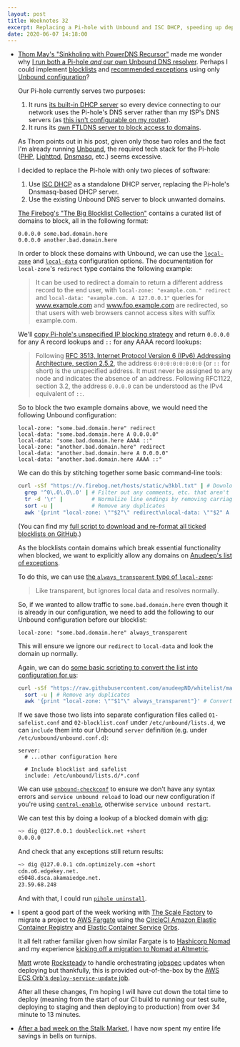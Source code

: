 ```yaml
---
layout: post
title: Weeknotes 32
excerpt: Replacing a Pi-hole with Unbound and ISC DHCP, speeding up deployments and a wreckless root vegetable investment.
date: 2020-06-07 14:18:00
---
```

*   [Thom May's "Sinkholing with PowerDNS Recursor"](https://blog.may.yt/2020/06/pdns-sinkhole/) made me wonder why [I run both a Pi-hole _and_ our own Unbound DNS resolver](/2020/04/12/weeknotes-24/). Perhaps I could implement [blocklists](https://firebog.net) and [recommended exceptions](https://github.com/anudeepND/whitelist) using only [Unbound configuration](https://nlnetlabs.nl/documentation/unbound/unbound.conf/)?

    Our Pi-hole currently serves two purposes:

    1. It runs [its built-in DHCP server](https://discourse.pi-hole.net/t/how-do-i-use-pi-holes-built-in-dhcp-server-and-why-would-i-want-to/3026) so every device connecting to our network uses the Pi-hole's DNS server rather than my ISP's DNS servers (as [this isn't configurable on my router](https://community.bt.com/t5/Archive-Staging/Manual-DNS-settings-please-for-home-hub-5/td-p/1226381)).
    2. It runs its [own <abbrev title="Faster Than Light">FTL</abbrev>DNS server to block access to domains](https://docs.pi-hole.net/ftldns/blockingmode/).

    As Thom points out in his post, given only those two roles and the fact I'm already running [Unbound](https://nlnetlabs.nl/projects/unbound/about/), the required tech stack for the Pi-hole ([PHP](https://www.php.net), [Lighttpd](https://www.lighttpd.net), [Dnsmasq](http://www.thekelleys.org.uk/dnsmasq/doc.html), etc.) seems excessive.

    I decided to replace the Pi-hole with only two pieces of software:

    1. Use [ISC DHCP](https://www.isc.org/dhcp/) as a standalone DHCP server, replacing the Pi-hole's Dnsmasq-based DHCP server.
    2. Use the existing Unbound DNS server to block unwanted domains.

    [The Firebog's "The Big Blocklist Collection"](https://firebog.net) contains a curated list of domains to block, all in the following format:

    ````
    0.0.0.0 some.bad.domain.here
    0.0.0.0 another.bad.domain.here
    ````

    In order to block these domains with Unbound, we can use the [`local-zone`](https://nlnetlabs.nl/documentation/unbound/unbound.conf/#local-zone) and [`local-data`](https://nlnetlabs.nl/documentation/unbound/unbound.conf/#local-zone) configuration options. The documentation for `local-zone`'s `redirect` type contains the following example:

    > It can be used to redirect a domain to return a different address record
    > to the end user, with `local-zone: "example.com." redirect` and
    > `local-data: "example.com. A 127.0.0.1"` queries for www.example.com and
    > www.foo.example.com are redirected, so that users with web browsers
    > cannot access sites with suffix example.com.

    We'll [copy Pi-hole's unspecified IP blocking strategy](https://docs.pi-hole.net/ftldns/blockingmode/#pi-holes-unspecified-ip-blocking-default) and return `0.0.0.0` for any A record lookups and `::` for any AAAA record lookups:

    > Following [RFC 3513, Internet Protocol Version 6 (IPv6) Addressing
    > Architecture, section
    > 2.5.2](https://tools.ietf.org/html/rfc3513#section-2.5.2), the address
    > `0:0:0:0:0:0:0:0` (or `::` for short) is the unspecified address. It must
    > never be assigned to any node and indicates the absence of an address.
    > Following RFC1122, section 3.2, the address `0.0.0.0` can be understood
    > as the IPv4 equivalent of `::`.

    So to block the two example domains above, we would need the following Unbound configuration:

    ```
    local-zone: "some.bad.domain.here" redirect
    local-data: "some.bad.domain.here A 0.0.0.0"
    local-data: "some.bad.domain.here AAAA ::"
    local-zone: "another.bad.domain.here" redirect
    local-data: "another.bad.domain.here A 0.0.0.0"
    local-data: "another.bad.domain.here AAAA ::"
    ```

    We can do this by stitching together some basic command-line tools:

    ```bash
    curl -sSf "https://v.firebog.net/hosts/static/w3kbl.txt" | # Download a blocklist
      grep '^0\.0\.0\.0' | # Filter out any comments, etc. that aren't rules
      tr -d '\r' |         # Normalize line endings by removing carriage returns
      sort -u |            # Remove any duplicates
      awk '{print "local-zone: \""$2"\" redirect\nlocal-data: \""$2" A 0.0.0.0\"\nlocal-data: \""$2" AAAA ::\""}' | # Convert to Unbound configuration
    ```

    (You can find my [full script to download and re-format all ticked blocklists on GitHub](https://gist.github.com/mudge/eaff0a816e8ee49046e263b0a6e99fe7#file-blocklist-sh).)

    As the blocklists contain domains which break essential functionality when blocked, we want to explicitly allow any domains on [Anudeep's list of exceptions](https://github.com/anudeepND/whitelist).

    To do this, we can use [the `always_transparent` type of `local-zone`](https://nlnetlabs.nl/documentation/unbound/unbound.conf/#local-zone):

    > Like transparent, but ignores local data and resolves normally.

    So, if we wanted to allow traffic to `some.bad.domain.here` even though it is already in our configuration, we need to add the following to our Unbound configuration before our blocklist:

    ```
    local-zone: "some.bad.domain.here" always_transparent
    ```

    This will ensure we ignore our `redirect` to `local-data` and look the domain up normally.

    Again, we can do [some basic scripting to convert the list into configuration for us](https://gist.github.com/mudge/eaff0a816e8ee49046e263b0a6e99fe7#file-safelist-sh):

    ```bash
    curl -sSf "https://raw.githubusercontent.com/anudeepND/whitelist/master/domains/whitelist.txt" |
      sort -u | # Remove any duplicates
      awk '{print "local-zone: \""$1"\" always_transparent"}' # Convert to Unbound configuration
    ```

    If we save those two lists into separate configuration files called `01-safelist.conf` and `02-blocklist.conf` under `/etc/unbound/lists.d`, we can `include` them into our Unbound `server` definition (e.g. under `/etc/unbound/unbound.conf.d`):

    ```
    server:
      # ...other configuration here

      # Include blocklist and safelist
      include: /etc/unbound/lists.d/*.conf
    ```

    We can use [`unbound-checkconf`](https://nlnetlabs.nl/documentation/unbound/unbound-checkconf/) to ensure we don't have any syntax errors and `service unbound reload` to load our new configuration if you're using [`control-enable`](https://nlnetlabs.nl/documentation/unbound/unbound.conf/#control-enable), otherwise `service unbound restart`.

    We can test this by doing a lookup of a blocked domain with [dig](https://en.wikipedia.org/wiki/Dig_(command)):

    ```bash
    ~> dig @127.0.0.1 doubleclick.net +short
    0.0.0.0
    ```

    And check that any exceptions still return results:

    ```bash
    ~> dig @127.0.0.1 cdn.optimizely.com +short
    cdn.o6.edgekey.net.
    e5048.dsca.akamaiedge.net.
    23.59.68.248
    ```

    And with that, I could run [`pihole uninstall`](https://docs.pi-hole.net/core/pihole-command/#uninstall).

*   I spent a good part of the week working with [The Scale Factory](https://www.scalefactory.com) to migrate a project to [AWS Fargate](https://aws.amazon.com/fargate/) using the [CircleCI Amazon Elastic Container Registry](https://circleci.com/orbs/registry/orb/circleci/aws-ecr) and [Elastic Container Service](https://circleci.com/orbs/registry/orb/circleci/aws-ecs) [Orbs](https://circleci.com/docs/2.0/orb-intro/).

    It all felt rather familiar given how similar Fargate is to [Hashicorp Nomad](https://www.hashicorp.com/products/nomad/) and my experience [kicking off a migration to Nomad at Altmetric](https://technicallyshane.com/2020/01/14/week2.html).

    [Matt](https://twitter.com/matt_macleod) wrote [Rocksteady](https://github.com/PowerRhino/rocksteady) to handle orchestrating [jobspec](https://www.nomadproject.io/docs/job-specification/) updates when deploying but thankfully, this is provided out-of-the-box by the [AWS ECS Orb's `deploy-service-update` job](https://circleci.com/orbs/registry/orb/circleci/aws-ecs#jobs-deploy-service-update).

    After all these changes, I'm hoping I will have cut down the total time to deploy (meaning from the start of our CI build to running our test suite, deploying to staging and then deploying to production) from over 34 minute to 13 minutes.

*   [After a bad week on the Stalk Market](https://turnipprophet.io?prices=106.90.85.82.78.73.70.66.63....&pattern=3), I have now spent my entire life savings in bells on turnips.
